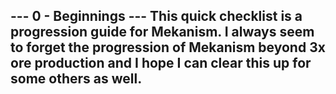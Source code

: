 --- 0 - Beginnings ---
This quick checklist is a progression guide for Mekanism. I always seem to forget the progression of Mekanism beyond 3x ore production and I hope I can clear this up for some others as well.
---
